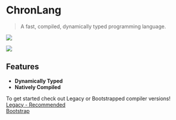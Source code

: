 # ChronLang

> A fast, compiled, dynamically typed programming language.   

<p float="left">
<a href="https://discord.gg/dhvnpnD7sn">
    <img src="https://img.shields.io/discord/1210018824322158602?logo=discord"></img>
  </a>

<img src="https://img.shields.io/github/commit-activity/m/DeLuxe-1337/ChronLang"></img>
</p>

## Features

- **Dynamically Typed**
- **Natively Compiled**

To get started check out Legacy or Bootstrapped compiler versions!  
[Legacy - Recommended](https://github.com/DeLuxe-1337/ChronLang/tree/legacy)  
[Bootstrap](https://github.com/DeLuxe-1337/ChronLang/tree/bootstrap)  
